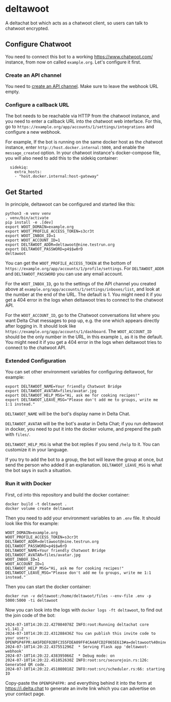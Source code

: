 # deltawoot

A deltachat bot which acts as a chatwoot client,
so users can talk to chatwoot encrypted.

## Configure Chatwoot

You need to connect this bot to a working <https://www.chatwoot.com/> instance,
from now on called `example.org`.
Let's configure it first.

### Create an API channel

You need to [create an API channel](https://www.chatwoot.com/hc/user-guide/articles/1677839703-how-to-create-an-api-channel-inbox#setup-the-api-channel).
Make sure to leave the webhook URL empty.

### Configure a callback URL

The bot needs to be reachable via HTTP from the chatwoot instance,
and you need to enter a callback URL into the chatwoot web interface.
For this, go to `https://example.org/app/accounts/1/settings/integrations`
and configure a new webhook.

For example,
If the bot is running on the same docker host as the chatwoot instance,
enter `http://host.docker.internal:5000`,
and enable the `message_created` option.
In your chatwoot instance's docker-compose file,
you will also need to add this to the sidekiq container:

```
  sidekiq:
    extra_hosts:
    - "host.docker.internal:host-gateway"
```

## Get Started

In principle, deltawoot can be configured and started like this:

```
python3 -m venv venv
. venv/bin/activate
pip install -e .[dev]
export WOOT_DOMAIN=example.org
export WOOT_PROFILE_ACCESS_TOKEN=s3cr3t
export WOOT_INBOX_ID=1
export WOOT_ACCOUNT_ID=1
export DELTAWOOT_ADDR=deltawoot@nine.testrun.org
export DELTAWOOT_PASSWORD=p4$$w0rD
deltawoot
```

You can get the `WOOT_PROFILE_ACCESS_TOKEN`
at the bottom of `https://example.org/app/accounts/1/profile/settings`.
For `DELTAWOOT_ADDR`
and `DELTAWOOT_PASSWORD`
you can use any email account.

For the `WOOT_INBOX_ID`,
go to the settings of the API channel you created above
at `example.org/app/accounts/1/settings/inboxes/list`,
and look at the number at the end of the URL.
The default is 1.
You might need it if you get a 404 error in the logs
when deltawoot tries to connect to the chatwoot API.

For the `WOOT_ACCOUNT_ID`,
go to the Chatwoot conversations list
where you want Delta Chat messages to pop up,
e.g. the one which appears directly after logging in.
It should look like `https://example.org/app/accounts/1/dashboard`.
The `WOOT_ACCOUNT_ID` should be the only number in the URL,
in this example `1`, as it is the default.
You might need it if you get a 404 error in the logs
when deltawoot tries to connect to the chatwoot API.

### Extended Configuration

You can set other environment variables for configuring deltawoot,
for example:

```
export DELTAWOOT_NAME=Your friendly Chatwoot Bridge
export DELTAWOOT_AVATAR=files/avatar.jpg
export DELTAWOOT_HELP_MSG="Hi, ask me for cooking recipes!"
export DELTAWOOT_LEAVE_MSG="Please don't add me to groups, write me 1:1 instead."
```

`DELTAWOOT_NAME` will be the bot's display name in Delta Chat.

`DELTAWOOT_AVATAR` will be the bot's avatar in Delta Chat;
if you run deltawoot in docker,
you need to put it into the docker volume,
and prepend the path with `files/`.

`DELTAWOOT_HELP_MSG` is what the bot replies
if you send `/help` to it.
You can customize it in your language.

If you try to add the bot to a group,
the bot will leave the group at once,
but send the person who added it an explanation.
`DELTAWOOT_LEAVE_MSG` is what the bot says
in such a situation.

### Run it with Docker

First, cd into this repository and build the docker container:

```
docker build -t deltawoot .
docker volume create deltawoot
```

Then you need to add your environment variables to an `.env` file.
It should look like this for example:

```
WOOT_DOMAIN=example.org
WOOT_PROFILE_ACCESS_TOKEN=s3cr3t
DELTAWOOT_ADDR=deltawoot@nine.testrun.org
DELTAWOOT_PASSWORD=p4$$w0rD
DELTAWOOT_NAME=Your friendly Chatwoot Bridge
DELTAWOOT_AVATAR=files/avatar.jpg
WOOT_INBOX_ID=1
WOOT_ACCOUNT_ID=1
DELTAWOOT_HELP_MSG="Hi, ask me for cooking recipes!"
DELTAWOOT_LEAVE_MSG="Please don't add me to groups, write me 1:1 instead."
```

Then you can start the docker container:

```
docker run -v deltawoot:/home/deltawoot/files --env-file .env -p 5000:5000 -ti deltawoot
```

Now you can look into the logs
with `docker logs -ft deltawoot`,
to find out the join code of the bot:

```
2024-07-10T14:20:22.427084078Z INFO:root:Running deltachat core v1.141.2
2024-07-10T14:20:22.431288436Z You can publish this invite code to your users: OPENPGP4FPR:AA5FDEF02BFC355FDEA09FF4CA4AFCD2F065E613#a=deltawoot%40nine.testrun.org&n=deltawoot%40nine.testrun.org&i=q4DhTVr1T2A&s=mT3Bo9JDdVx
2024-07-10T14:20:22.437551296Z  * Serving Flask app 'deltawoot-webhook'
2024-07-10T14:20:22.438395066Z  * Debug mode: on
2024-07-10T14:20:22.451052630Z INFO:root:src/securejoin.rs:126: Generated QR code.
2024-07-10T14:20:22.451080018Z INFO:root:src/scheduler.rs:66: starting IO
```

Copy-paste the `OPENPGP4FPR:` and everything behind it
into the form at <https://i.delta.chat>
to generate an invite link which you can advertise on your contact page.

